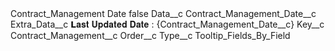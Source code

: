 <?xml version="1.0" encoding="UTF-8"?>
<CustomMetadata xmlns="http://soap.sforce.com/2006/04/metadata" xmlns:xsi="http://www.w3.org/2001/XMLSchema-instance" xmlns:xsd="http://www.w3.org/2001/XMLSchema">
    <label>Contract_Management Date</label>
    <protected>false</protected>
    <values>
        <field>Data__c</field>
        <value xsi:type="xsd:string">Contract_Management_Date__c</value>
    </values>
    <values>
        <field>Extra_Data__c</field>
        <value xsi:type="xsd:string">𝗟𝐚𝐬𝐭 𝐔𝐩𝐝𝐚𝐭𝐞𝐝 𝐃𝐚𝐭𝐞 : {Contract_Management_Date__c}</value>
    </values>
    <values>
        <field>Key__c</field>
        <value xsi:type="xsd:string">Contract_Management__c</value>
    </values>
    <values>
        <field>Order__c</field>
        <value xsi:nil="true"/>
    </values>
    <values>
        <field>Type__c</field>
        <value xsi:type="xsd:string">Tooltip_Fields_By_Field</value>
    </values>
</CustomMetadata>
